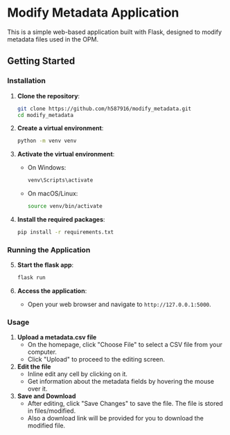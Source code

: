 # Modify Metadata Application

This is a simple web-based application built with Flask, designed to modify metadata files used in the OPM.

## Getting Started

### Installation

1. **Clone the repository**:
    ```bash
    git clone https://github.com/h587916/modify_metadata.git
    cd modify_metadata
    ```

2. **Create a virtual environment**:
    ```bash
    python -m venv venv
    ```

3. **Activate the virtual environment**:
    - On Windows:
        ```bash
        venv\Scripts\activate
        ```
    - On macOS/Linux:
        ```bash
        source venv/bin/activate
        ```

4. **Install the required packages**:
    ```bash
    pip install -r requirements.txt
    ```

### Running the Application

5. **Start the flask app**:
    ```bash
    flask run
    ```

6. **Access the application**:
    * Open your web browser and navigate to `http://127.0.0.1:5000`.

### Usage

1. **Upload a metadata.csv file**
    - On the homepage, click "Choose File" to select a CSV file from your computer.
    - Click "Upload" to proceed to the editing screen.
2. **Edit the file**
    - Inline edit any cell by clicking on it.
    - Get information about the metadata fields by hovering the mouse over it.
3. **Save and Download**
    - After editing, click "Save Changes" to save the file. The file is stored in files/modified.
    - Also a download link will be provided for you to download the modified file.